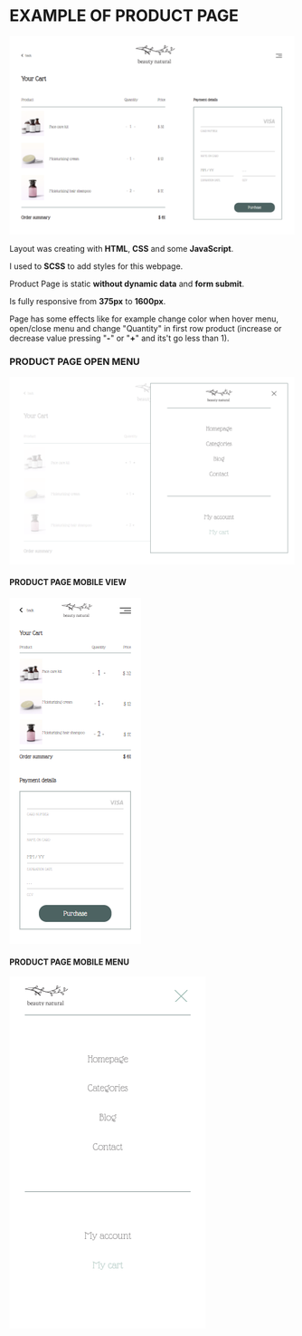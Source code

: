 ﻿# EXAMPLE OF PRODUCT PAGE

![cover](./img/readme-img/main-page.png)



Layout was creating with **HTML**, **CSS** and some **JavaScript**.


I used to **SCSS** to add styles for this webpage.


Product Page is static **without dynamic data** and **form submit**.


Is fully responsive from **375px** to **1600px**.


Page has some effects like for example change color when hover menu, open/close menu and change "Quantity" in first row product (increase or decrease value pressing "**-**" or "**+**" and its't go less than 1).



### PRODUCT PAGE OPEN MENU

![cover](./img/readme-img/main-menu.png)



#### PRODUCT PAGE MOBILE VIEW 

![cover](./img/readme-img/mobile-page.png)  


#### PRODUCT PAGE MOBILE MENU

![cover](./img/readme-img/mobile-menu.png)


